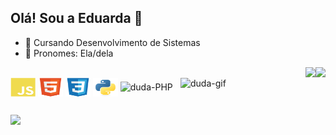 ## Olá! Sou a Eduarda 🍓

- 📕 Cursando Desenvolvimento de Sistemas
- 🏮 Pronomes: Ela/dela

<div>
  <img height="160em"  align="right" src="https://github-readme-stats.vercel.app/api?username=eduardasslemos&show_icons=true&theme=dark&title_color=b81414&border_color=ff0000&text_color=696969&icon_color=ff0000">
</div>
<div>
  <img height="160em"  align="right" src="https://github-readme-stats.vercel.app/api/top-langs/?username=eduardasslemos&hide_progress=false&theme=dark&layout=donut&title_color=b81414&border_color=ff0000&text_color=696969&icon_color=ff0000">
</div>

<div style="display: inline_block"><br>
  <img align="center" alt="duda-Js" height="30" width="40" src="https://raw.githubusercontent.com/devicons/devicon/master/icons/javascript/javascript-plain.svg">
  <img align="center" alt="duda-HTML" height="30" width="40" src="https://raw.githubusercontent.com/devicons/devicon/master/icons/html5/html5-original.svg">
  <img align="center" alt="duda-CSS" height="30" width="40" src="https://raw.githubusercontent.com/devicons/devicon/master/icons/css3/css3-original.svg">
  <img align="center" alt="duda-Python" height="30" width="40" src="https://raw.githubusercontent.com/devicons/devicon/master/icons/python/python-original.svg">
  <img align="center" alt="duda-PHP" height="30" width="40"src="https://cdn.jsdelivr.net/gh/devicons/devicon@latest/icons/php/php-original.svg">
  <img align="right" alt="duda-gif" height="200" width="200" src="https://i.picasion.com/pic92/a30b655f535984de1c6ee1a69a64039d.gif">
</div>

##

<div>
  <a href = "mailto:eduardasslemos@gmail.com"><img src="https://img.shields.io/badge/-Gmail-%23333?style=for-the-badge&logo=gmail&logoColor=white" target="_blank"></a>
</div>
